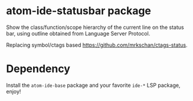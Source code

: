 # atom-ide-statusbar package

Show the class/function/scope hierarchy of the current line on the status bar, using outline obtained from Language Server Protocol.

Replacing symbol/ctags based https://github.com/mrkschan/ctags-status.

# Dependency

Install the `atom-ide-base` package and your favorite `ide-*` LSP package, enjoy!

